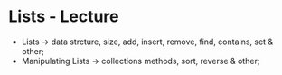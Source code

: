 # Lists - Lecture 

* Lists -> data strcture, size, add, insert, remove, find, contains, set & other;
* Manipulating Lists -> collections methods, sort, reverse & other;
